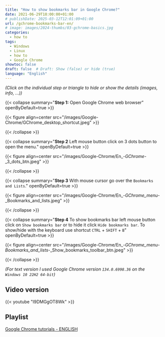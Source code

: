 ```yaml
---
title: "How to show bookmarks bar in Google Chrome?"
date: 2021-06-29T18:00:00+01:00
# publishDate: 2025-03-12T12:01:09+01:00
url: /gchrome-bookmarks-bar-en/
# image: images/2024-thumbs/03-gchrome-basics.jpg
categories: 
  - how to
tags: 
  - Windows
  - Linux
  - how to
  - Google Chrome
showtoc: false
draft: false  # Draft: Show (false) or hide (true)
language: "English"
---
```


*(Click on the individual step or triangle to hide or show the details (images, info, ...))*

{{< collapse summary="**Step 1:** Open Google Chrome web browser" openByDefault=true >}}

   {{< figure align=center src="/images/Google-Chrome/GChrome_desktop_shortcut.jpeg" >}} 

{{< /collapse >}}

{{< collapse summary="**Step 2** Left mouse button click on 3 dots button to open the menu." openByDefault=true >}}

   {{< figure align=center src="/images/Google-Chrome/En_-_GChrome_-_3_dots_btn.jpeg" >}} 

{{< /collapse >}}

{{< collapse summary="**Step 3** With mouse cursor go over the `Bookmarks and Lists`." openByDefault=true >}}
   
   {{< figure align=center src="/images/Google-Chrome/En_-_GChrome_menu_-_Bookmarks_and_lists.jpeg" >}}

{{< /collapse >}}

{{< collapse summary="**Step 4** To show bookmarks bar left mouse button click on `Show bookmarks bar` or to hide it click `Hide bookmarks bar`. To show/hide with the keyboard use shortcut `CTRL` + `SHIFT` + `B`" openByDefault=true >}}
   
   {{< figure align=center src="/images/Google-Chrome/En_-_GChrome_menu_-_Bookmarks_and_lists_-_Show_bookmarks_toolbar_btn.jpeg" >}}

{{< /collapse >}}

*(For text version I used Google Chrome version `134.0.6998.36` on the `Windows 10 22H2 64-bit`)*

## Video version

{{< youtube "I9DMGgOT8Wk" >}}

## Playlist

[Google Chrome tutorials - ENGLISH](https://www.youtube.com/playlist?list=PLbvZxzmdNckyQKS45307M3BBSR6hKSDGY "Click/tap to open the YouTube playlist")